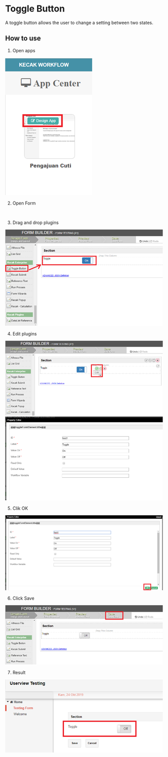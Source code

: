 # Toggle Button

A toggle button allows the user to change a setting between two states. 

## How to use

1. Open apps

<img src="https://raw.githubusercontent.com/kinnara-digital-studio/kecak-workflow/master/docs/assets/toggle_openApps.png" alt="" />

2. Open Form

<img src="https://raw.githubusercontent.com/kinnara-digital-studio/kecak-workflow/master/docs/assets/.png" alt="" />

3. Drag and drop plugins

<img src="https://raw.githubusercontent.com/kinnara-digital-studio/kecak-workflow/master/docs/assets/toggle_dragDrop.png" alt="" />

4. Edit plugins

<img src="https://raw.githubusercontent.com/kinnara-digital-studio/kecak-workflow/master/docs/assets/toggle_edit.png" alt="" />

<img src="https://raw.githubusercontent.com/kinnara-digital-studio/kecak-workflow/master/docs/assets/toggle_fillField.png" alt="" />


5. Clik OK

<img src="https://raw.githubusercontent.com/kinnara-digital-studio/kecak-workflow/master/docs/assets/toggle_ok.png" alt="" />

6. Click Save

<img src="https://raw.githubusercontent.com/kinnara-digital-studio/kecak-workflow/master/docs/assets/toggle_save.png" alt="" />

7. Result

<img src="https://raw.githubusercontent.com/kinnara-digital-studio/kecak-workflow/master/docs/assets/toggle_result.png" alt="" />

